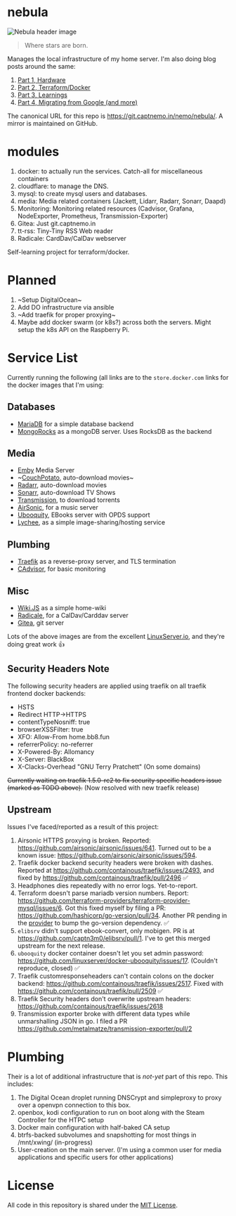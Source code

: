 # nebula

![Nebula header image](https://cdn.spacetelescope.org/archives/images/thumb700x/heic0707a.jpg)

>Where stars are born.

Manages the local infrastructure of my home server. I'm also doing blog posts around the same:

1. [Part 1, Hardware](https://captnemo.in/blog/2017/09/17/home-server-build/)
2. [Part 2, Terraform/Docker](https://captnemo.in/blog/2017/11/09/home-server-update/)
3. [Part 3, Learnings](https://captnemo.in/blog/2017/12/18/home-server-learnings/)
4. [Part 4, Migrating from Google (and more)](https://captnemo.in/blog/2017/12/31/migrating-from-google/)

The canonical URL for this repo is https://git.captnemo.in/nemo/nebula/. A mirror is maintained on GitHub.

# modules

1. docker: to actually run the services. Catch-all for miscellaneous containers
2. cloudflare: to manage the DNS.
3. mysql: to create mysql users and databases.
4. media: Media related containers (Jackett, Lidarr, Radarr, Sonarr, Daapd)
5. Monitoring: Monitoring related resources (Cadvisor, Grafana, NodeExporter, Prometheus, Transmission-Exporter)
6. Gitea: Just git.captnemo.in
7. tt-rss: Tiny-Tiny RSS Web reader
8. Radicale: CardDav/CalDav webserver

Self-learning project for terraform/docker.

# Planned

1. ~Setup DigitalOcean~
2. Add DO infrastructure via ansible
3. ~Add traefik for proper proxying~
4. Maybe add docker swarm (or k8s?) across both the servers. Might setup the k8s API on the Raspberry Pi.

# Service List

Currently running the following (all links are to the `store.docker.com` links for the docker images that I'm using:

## Databases

- [MariaDB](https://store.docker.com/images/mariadb) for a simple database backend
- [MongoRocks](https://store.docker.com/community/images/jadsonlourenco/mongo-rocks) as a mongoDB server. Uses RocksDB as the backend

## Media

- [Emby](https://store.docker.com/community/images/emby/embyserver) Media Server
- ~[CouchPotato](https://store.docker.com/community/images/linuxserver/couchpotato), auto-download movies~
- [Radarr](https://store.docker.com/community/images/linuxserver/radarr), auto-download movies
- [Sonarr](https://store.docker.com/community/images/linuxserver/sonarr), auto-download TV Shows
- [Transmission](https://store.docker.com/community/images/linuxserver/transmission), to download torrents
- [AirSonic](https://store.docker.com/community/images/airsonic/airsonic), for a music server
- [Ubooquity](https://store.docker.com/community/images/linuxserver/ubooquity), EBooks server with OPDS support
- [Lychee](https://store.docker.com/community/images/linuxserver/lychee), as a simple image-sharing/hosting service

## Plumbing

- [Traefik](https://store.docker.com/images/traefik) as a reverse-proxy server, and TLS termination
- [CAdvisor](https://store.docker.com/community/images/google/cadvisor), for basic monitoring

## Misc

- [Wiki.JS](https://store.docker.com/community/images/requarks/wiki) as a simple home-wiki
- [Radicale](https://store.docker.com/community/images/tomsquest/docker-radicale), for a CalDav/Carddav server
- [Gitea](https://store.docker.com/community/images/gitea/gitea), git server

Lots of the above images are from the excellent [LinuxServer.io](https://www.linuxserver.io), and they're doing great work :+1:

## Security Headers Note

The following security headers are applied using traefik on all traefik frontend docker backends:

- HSTS
- Redirect HTTP->HTTPS
- contentTypeNosniff: true
- browserXSSFilter: true
- XFO: Allow-From home.bb8.fun
- referrerPolicy: no-referrer
- X-Powered-By: Allomancy
- X-Server: BlackBox
- X-Clacks-Overhead "GNU Terry Pratchett" (On some domains)

~~Currently waiting on traefik 1.5.0-rc2 to fix security specific headers issue (marked as TODO above).~~ (Now resolved with new traefik release)

## Upstream

Issues I've faced/reported as a result of this project:

1. Airsonic HTTPS proxying is broken. Reported: https://github.com/airsonic/airsonic/issues/641. Turned out to be a known issue: https://github.com/airsonic/airsonic/issues/594.
2. Traefik docker backend security headers were broken with dashes. Reported at https://github.com/containous/traefik/issues/2493, and fixed by https://github.com/containous/traefik/pull/2496 :white_check_mark:
3. Headphones dies repeatedly with no error logs. Yet-to-report.
4. Terraform doesn't parse mariadb version numbers. Report: https://github.com/terraform-providers/terraform-provider-mysql/issues/6. Got this fixed myself by filing a PR: https://github.com/hashicorp/go-version/pull/34. Another PR pending in the [provider](https://github.com/terraform-providers/terraform-provider-mysql/pull/27) to bump the go-version dependency. :white_check_mark:
5. `elibsrv` didn't support ebook-convert, only mobigen. PR is at https://github.com/captn3m0/elibsrv/pull/1. I've to get this merged upstream for the next release.
6. `ubooquity` docker container doesn't let you set admin password: https://github.com/linuxserver/docker-ubooquity/issues/17. (Couldn't reproduce, closed) :white_check_mark:
7. Traefik customresponseheaders can't contain colons on the docker backend: https://github.com/containous/traefik/issues/2517. Fixed with https://github.com/containous/traefik/pull/2509 :white_check_mark:
8. Traefik Security headers don't overwrite upstream headers: https://github.com/containous/traefik/issues/2618
9. Transmission exporter broke with different data types while unmarshalling JSON in go. I filed a PR https://github.com/metalmatze/transmission-exporter/pull/2

# Plumbing

Their is a lot of additional infrastructure that is _not-yet_ part of this repo. This includes:

1. The Digital Ocean droplet running DNSCrypt and simpleproxy to proxy over a openvpn connection to this box.
2. openbox, kodi configuration to run on boot along with the Steam Controller for the HTPC setup
3. Docker main configuration with half-baked CA setup
4. btrfs-backed subvolumes and snapshotting for most things in /mnt/xwing/ (in-progress)
5. User-creation on the main server. (I'm using a common user for media applications and specific users for other applications)

# License

All code in this repository is shared under the [MIT License](https://nemo.mit-license.org/).
